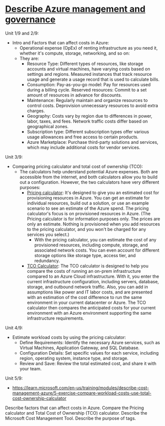 # [Describe Azure management and governance](https://learn.microsoft.com/en-us/training/paths/describe-azure-management-governance/)

Unit 1/9 and 2/9:
  - Intro and Factors that can affect costs in Azure:
    - Operational expense (OpEx) of renting infrastructure as you need it, whether it's compute, storage, networking, and so on:
    - They are:
      - Resource Type:  Different types of resources, like storage accounts and virtual machines, have varying costs based on settings and regions. Measured instances that track resource usage and generate a usage record that is used to calculate bills.
      - Consumption: Pay-as-you-go model: Pay for resources used during a billing cycle. Reserved resources: Commit to a set amount of resources in advance for discounts.
      - Maintenance: Regularly maintain and organize resources to control costs. Deprovision unnecessary resources to avoid extra charges.
      - Geography: Costs vary by region due to differences in power, labor, taxes, and fees. Network traffic costs differ based on geographical zones.
      - Subscription type: Different subscription types offer various usage allowances and free access to certain products.
      - Azure Marketplace: Purchase third-party solutions and services, which may include additional costs for vendor services.

Unit 3/9:
  - Comparing pricing calculator and total cost of ownership (TCO): 
    - The calculators help understand potential Azure expenses. Both are accessible from the internet, and both calculators allow you to build out a configuration. However, the two calculators have very different purposes:
      - [Pricing calculator](https://learn.microsoft.com/en-us/training/wwl-azure/describe-cost-management-azure/media/price-calculator-0a750ac3.png): It's designed to give you an estimated cost for provisioning resources in Azure. You can get an estimate for individual resources, build out a solution, or use an example scenario to see an estimate of the Azure spend. The pricing calculator's focus is on provisioned resources in Azure. (The Pricing calculator is for information purposes only. The prices are only an estimate. Nothing is provisioned when you add resources to the pricing calculator, and you won't be charged for any services you select.)
        - With the pricing calculator, you can estimate the cost of any provisioned resources, including compute, storage, and associated network costs. You can even account for different storage options like storage type, access tier, and redundancy.
       - [TCO Calculator](https://learn.microsoft.com/en-us/training/wwl-azure/describe-cost-management-azure/media/total-cost-ownership-657fe344.png): The TCO calculator is designed to help you compare the costs of running an on-prem infrastructure compared to an Azure Cloud infrastructure. With it, you enter the current infrastructure configuration, including servers, database, storage, and outbound network traffic. Also, you can add in assumptions like power and IT labor costs, and are presented with an estimation of the cost difference to run the same environment in your current datacenter or Azure. The TCO calculator then compares the anticipated costs for your current environment with an Azure environment supporting the same infrastructure requirements.

Unit 4/9:
  - Estimate workload costs by using the pricing calculator:
    - Define Requirements: Identify the necessary Azure services, such as Virtual Machines, Application Gateway, and SQL Database.
    - Configuration Details: Set specific values for each service, including region, operating system, instance type, and storage.
    - Review and Save: Review the total estimated cost, and share it with your team.

Unit 5/9:
  - https://learn.microsoft.com/en-us/training/modules/describe-cost-management-azure/5-exercise-compare-workload-costs-use-total-cost-ownership-calculator


Describe factors that can affect costs in Azure.
Compare the Pricing calculator and Total Cost of Ownership (TCO) calculator.
Describe the Microsoft Cost Management Tool.
Describe the purpose of tags.
